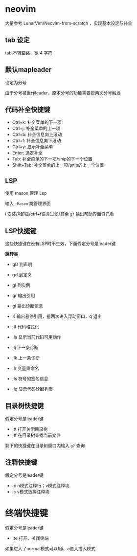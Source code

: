 # neovim

大量参考 LunarVim/Neovim-from-scratch ，实现基本设定与补全

## tab 设定

tab 不转空格，宽 4 字符

## 默认mapleader

设定为分号

由于分号被当作leader，原本分号的功能需要摁两次分号触发

## 代码补全快捷键

- Ctrl+k: 补全菜单的下一项
- Ctrl+j: 补全菜单的上一项
- Ctrl+b: 补全信息向上滚动
- Ctrl+f: 补全信息向下滚动
- Ctrl+y: 显示补全菜单
- Enter: 选定补全
- Tab: 补全菜单的下一项/snip的下一个位置
- Shift+Tab: 补全菜单的上一项/snip的上一个位置

## LSP

使用 mason 管理 Lsp

输入 `:Mason` 跳管理界面

i 安装/X卸载/ctrl+f语言过滤/其余 `g?` 输出帮助界面自己看

## LSP快捷键

这些快捷键在没有LSP时不生效，下面假定分号是leader键

**跳转类**

- gD 到声明
- gd 到定义
- gI 到实例
- gr 输出引用
- gl 输出诊断信息

- K 输出悬停引用，摁两次进入浮动窗口，q 退出

- ;lf 代码格式化
- ;la 显示当前代码可用动作
- ;lj 下一条诊断
- ;lk 上一条诊断
- ;lr 变量重命名
- ;ls 符号的签名信息
- ;lq 显示代码诊断列表

## 目录树快捷键

假定分号是leader键

- ;tt 打开关闭目录树
- ;tf 在目录树查找当前文件

剩下的快捷键在目录树窗口内输入 `g?` 查询

## 注释快捷键

假定分号是leader键

- ;c n模式注释行；v模式注释块
- ic v模式选择注释块

# 终端快捷键

假定分号是leader键

- ;te 打开、关闭终端

如果进入了normal模式可以用i、a进入插入模式



